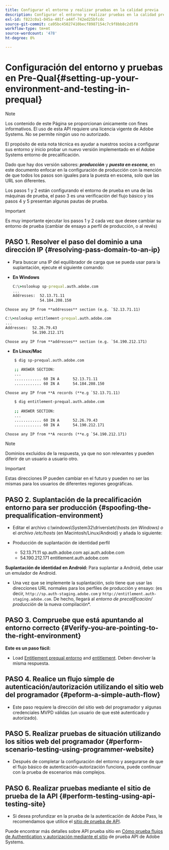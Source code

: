 ```yaml
---
title: Configurar el entorno y realizar pruebas en la calidad previa
description: Configurar el entorno y realizar pruebas en la calidad previa
exl-id: f822c0a1-045a-401f-a44f-742ed25bfcdc
source-git-commit: ca95bc45027410becf8987154c7c9f8bb8c2d5f8
workflow-type: tm+mt
source-wordcount: '478'
ht-degree: 0%

---
```


# Configuración del entorno y pruebas en Pre-Qual{#setting-up-your-environment-and-testing-in-prequal}

>[!NOTE]
>
>Los contenido de este Página se proporcionan únicamente con fines informativos. El uso de esta API requiere una licencia vigente de Adobe Systems. No se permite ningún uso no autorizado.

El propósito de esta nota técnica es ayudar a nuestros socios a configurar sus entorno y inicio probar un nuevo versión implementado en el Adobe Systems entorno de precalificación.

Dado que hay dos versión sabores: ***producción*** y ***puesta en escena***, en este documento enfocar en la configuración de producción con la mención de que todos los pasos son iguales para la puesta en escena, solo que las URL son diferentes.

Los pasos 1 y 2 están configurando el entorno de prueba en una de las máquinas de prueba, el paso 3 es una verificación del flujo básico y los pasos 4 y 5 presentan algunas pautas de prueba.

>[!IMPORTANT]
>
> Es muy importante ejecutar los pasos 1 y 2 cada vez que desee cambiar su entorno de prueba (cambiar de ensayo a perfil de producción, o al revés)


## PASO 1. Resolver el paso del dominio a una dirección IP {#resolving-pass-domain-to-an-ip}

* Para buscar una IP del equilibrador de carga que se pueda usar para la suplantación, ejecute el siguiente comando:

* **En Windows**

  ```cmd
  C:\>nslookup sp-prequal.auth.adobe.com
  ...
  Addresses:  52.13.71.11
              54.184.208.150
  ```

```Choose any IP from **addresses** section (e.g. `52.13.71.11)```

```cmd
C:\>nslookup entitlement-prequal.auth.adobe.com 
...
Addresses:  52.26.79.43
            54.190.212.171
```

```Choose any IP from **addresses** section (e.g. `54.190.212.171)```


* **En Linux/Mac**

```sh
    $ dig sp-prequal.auth.adobe.com
    
    ;; ANSWER SECTION:
    ...
    ............ 60 IN A      52.13.71.11
    ............ 60 IN A      54.184.208.150
```

```Choose any IP from **A records (**e.g `52.13.71.11)```

```sh
    $ dig entitlement-prequal.auth.adobe.com
    
    ;; ANSWER SECTION:
    ...
    ............ 60 IN A      52.26.79.43
    ............ 60 IN A      54.190.212.171
```

```Choose any IP from **A records (**e.g `54.190.212.171)```

>[!NOTE]
>
>Dominios excluidos de la respuesta, ya que no son relevantes y pueden diferir de un usuario a usuario otro.

>[!IMPORTANT]
>
> Estas direcciones IP pueden cambiar en el futuro y pueden no ser las mismas para los usuarios de diferentes regiones geográficas.


## PASO 2.  Suplantación de la precalificación entorno para ser producción {#spoofing-the-prequalification-environment}

* Editar el archivo c:\\windows\\System32\\drivers\\etc\\hosts *(en Windows) o* el *archivo /etc/hosts* (en Macintosh/Linux/Android) y añada lo siguiente:

* Producción de suplantación de identidad perfil
   * 52.13.71.11 sp.auth.adobe.com api.auth.adobe.com
   * 54.190.212.171 entitlement.auth.adobe.com

**Suplantación de identidad en Android:** Para suplantar a Android, debe usar un emulador de Android.

* Una vez que se implemente la suplantación, solo tiene que usar las direcciones URL normales para los perfiles de producción y ensayo: (es decir, `http://sp.auth-staging.adobe.com` y `http://entitlement.auth-staging.adobe.com`. De hecho, llegará al *entorno de precalificación/ producción* de la nueva compilación*.


## PASO 3.  Compruebe que está apuntando al entorno correcto {#Verify-you-are-pointing-to-the-right-environment}

**Este es un paso fácil:**

* Load [Entitlement prequal entorno](https://entitlement-prequal.auth.adobe.com/environment.html) and [entitlement](https://entitlement.auth.adobe.com/environment.html). Deben devolver la misma respuesta.


## PASO 4.  Realice un flujo simple de autenticación/autorización utilizando el sitio web del programador {#peform-a-simple-auth-flow}

* Este paso requiere la dirección del sitio web del programador y algunas credenciales MVPD válidas (un usuario de que esté autenticado y autorizado).

## PASO 5.  Realizar pruebas de situación utilizando los sitios web del programador {#perform-scenario-testing-using-programmer-website}

* Después de completar la configuración del entorno y asegurarse de que el flujo básico de autenticación-autorización funciona, puede continuar con la prueba de escenarios más complejos.


## PASO 6.  Realizar pruebas mediante el sitio de prueba de la API {#perform-testing-using-api-testing-site}

* Si desea profundizar en la prueba de la autenticación de Adobe Pass, le recomendamos que utilice el [sitio de prueba de API](http://entitlement-prequal.auth.adobe.com/apitest/api.html).

Puede encontrar más detalles sobre API prueba sitio en [Cómo prueba flujos de Authentication y autorización mediante el sitio](/help/authentication/integration-guide-programmers/legacy/notes-technical/test-authn-authz-flows-using-adobes-api-test-site.md) de prueba API de Adobe Systems.

